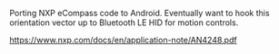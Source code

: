 Porting NXP eCompass code to Android. Eventually want to hook this orientation vector up to Bluetooth LE HID for motion controls.

https://www.nxp.com/docs/en/application-note/AN4248.pdf
